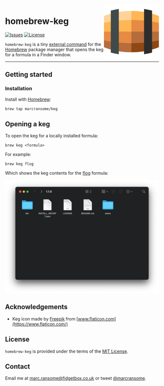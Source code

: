 <img alt="keg" src="images/keg.png" width="180" align="right">

# homebrew-keg

[![Issues](https://img.shields.io/github/issues/marcransome/homebrew-keg)](https://github.com/marcransome/homebrew-keg/issues) [![License](https://img.shields.io/badge/license-MIT-blue)](https://opensource.org/licenses/mit-license.php)

`homebrew-keg` is a tiny [external command](https://docs.brew.sh/External-Commands) for the [Homebrew](https://brew.sh) package manager that opens the keg for a formula in a Finder window.

<hr>

## Getting started

### Installation

Install with [Homebrew](https://brew.sh):

```bash
brew tap marcransome/keg
```

## Opening a keg

To open the keg for a locally installed formula:

```
brew keg <formula>
```

For example:

```
brew keg flog
```

Which shows the keg contents for the [flog](https://github.com/marcransome/flog) formula:

<img alt="finder" src="images/finder.png">

## Acknowledgements

* Keg icon made by [Freepik](https://www.flaticon.com/authors/freepik) from [www.flaticon.com](https://www.flaticon.com/)

## License

`homebrew-keg` is provided under the terms of the [MIT License](https://opensource.org/licenses/mit-license.php).

## Contact

Email me at [marc.ransome@fidgetbox.co.uk](mailto:marc.ransome@fidgetbox.co.uk) or tweet [@marcransome](http://www.twitter.com/marcransome).
